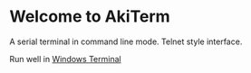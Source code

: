 ﻿# Welcome to AkiTerm

A serial terminal in command line mode.
Telnet style interface.

Run well in [Windows Terminal](https://github.com/Microsoft/Terminal)

